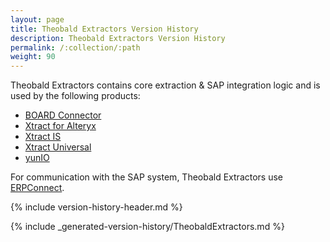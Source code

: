 ```yaml
---
layout: page
title: Theobald Extractors Version History
description: Theobald Extractors Version History
permalink: /:collection/:path
weight: 90
---
```


Theobald Extractors contains core extraction & SAP integration logic and is used by the following products:
* [BOARD Connector](./board-connector-version-history)
* [Xtract for Alteryx](./xtract-for-alteryx-version-history)
* [Xtract IS](./xtract-is-version-history)
* [Xtract Universal](./xtract-universal-version-history)
* [yunIO](./yunio-version-history)

For communication with the SAP system, Theobald Extractors use [ERPConnect](./erpconnect-version-history).


{% include version-history-header.md %}

{% include _generated-version-history/TheobaldExtractors.md %}
